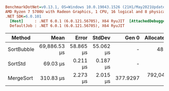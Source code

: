 ``` ini

BenchmarkDotNet=v0.13.1, OS=Windows 10.0.19043.1526 (21H1/May2021Update)
AMD Ryzen 7 5700U with Radeon Graphics, 1 CPU, 16 logical and 8 physical cores
.NET SDK=6.0.101
  [Host]     : .NET 6.0.1 (6.0.121.56705), X64 RyuJIT  [AttachedDebugger]
  DefaultJob : .NET 6.0.1 (6.0.121.56705), X64 RyuJIT


```
|     Method |         Mean |     Error |    StdDev |    Gen 0 | Allocated |
|----------- |-------------:|----------:|----------:|---------:|----------:|
| SortBubble | 69,886.53 μs | 58.865 μs | 55.062 μs |        - |      48 B |
|    SortStd |     69.03 μs |  0.211 μs |  0.187 μs |        - |         - |
|  MergeSort |    310.83 μs |  2.273 μs |  2.015 μs | 377.9297 | 792,040 B |
